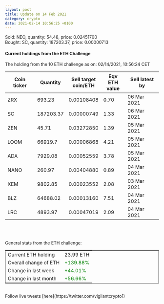 ```yaml
---
layout: post
title: Update on 14 Feb 2021
category: crypto
date: 2021-02-14 10:56:25 +0100
---
```

<!-- Global site tag (gtag.js) - Google Analytics -->
<script async src="https://www.googletagmanager.com/gtag/js?id=UA-103831149-5"></script>
<script>
  window.dataLayer = window.dataLayer || [];
  function gtag(){dataLayer.push(arguments);}
  gtag('js', new Date());

  gtag('config', 'UA-103831149-5');
</script>
Sold: NEO, quantity:        54.48, price:   0.02451700<br>Bought: SC, quantity:    187203.37, price:   0.00000713<br>

#### Current holdings from the ETH Challenge

The holding from the 10 ETH challenge as on: 02/14/2021, 10:56:24 CET

|Coin ticker|Quantity|Sell target<br>coin/ETH|Eqv ETH<br>value|Sell latest by|
|-----------|--------|-----------|-----------|--------------|
ZRX|693.23|  0.00108408|0.70|06 Mar 2021|
SC|187203.37|  0.00000749|1.33|06 Mar 2021|
ZEN|45.71|  0.03272850|1.39|05 Mar 2021|
LOOM|66919.7|  0.00006868|4.21|05 Mar 2021|
ADA|7929.08|  0.00052559|3.78|05 Mar 2021|
NANO|260.97|  0.00404880|0.89|04 Mar 2021|
XEM|9802.85|  0.00023552|2.08|03 Mar 2021|
BLZ|64688.02|  0.00013160|7.51|04 Mar 2021|
LRC|4893.97|  0.00047019|2.09|04 Mar 2021|

<br>
<br>
<br>
General stats from the ETH challenge:

<table style="border:1px solid black;margin-left:auto;margin-right:auto;">
	<tbody>
	<tr>
		<td>Current ETH holding</td>
		<td>     23.99 ETH</td>
	</tr>
	<tr>
		<td>Overall change of ETH</td>
		<td><font color="green">+139.88%</font></td>
	</tr>
	<tr>
		<td>Change in last week</td>
		<td><font color="green">+44.01%</font></td>
	</tr>
	<tr>
		<td>Change in last month</td>
		<td><font color="green">+56.66%</font></td>
	</tr>
	</tbody>
</table>

<br>
Follow live tweets [here](https://twitter.com/vigilantcrypto1)
<br>
<br>